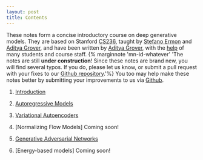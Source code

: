 ```yaml
---
layout: post
title: Contents
---
```

These notes form a concise introductory course on deep generative models.
They are based on Stanford [CS236](https://deepgenerativemodels.github.io/), taught by [Stefano Ermon](http://cs.stanford.edu/~ermon/) and [Aditya Grover](http://aditya-grover.github.io/), and have been written by [Aditya Grover](http://aditya-grover.github.io/), with the [help](https://github.com/deepgenerativemodels/notes/commits/master) of many students and course staff.
{% marginnote 'mn-id-whatever' 'The notes are still **under construction**!
Since these notes are brand new, you will find several typos. If you do, please let us know, or submit a pull request with your fixes to our [Github repository](https://github.com/deepgenerativemodels/notes).'%}
You too may help make these notes better by submitting your improvements to us via [Github](https://github.com/deepgenerativemodels/notes).


1. [Introduction](introduction/)

2. [Autoregressive Models](autoregressive/)

3. [Variational Autoencoders](vae/) <!-- Coming soon! -->

4. [Normalizing Flow Models] Coming soon!

5. [Generative Adversarial Networks](gans/)

6. [Energy-based models] Coming soon!

